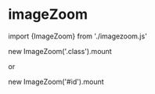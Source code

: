 # imageZoom

import {ImageZoom} from './imagezoom.js'

new ImageZoom('.class').mount

or

new ImageZoom('#id').mount
